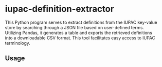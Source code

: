 # iupac-definition-extractor
This Python program serves to extract definitions from the IUPAC key-value store by searching through a JSON file based on user-defined terms. Utilizing Pandas, it generates a table and exports the retrieved definitions into a downloadable CSV format. This tool facilitates easy access to IUPAC terminology.
## Usage

